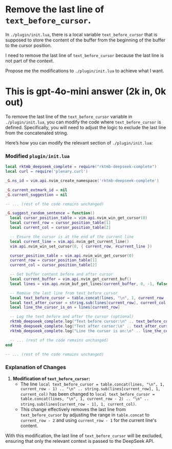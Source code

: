 # Remove the last line of `text_before_cursor`.

In `./plugin/init.lua`, there is a local variable `text_before_cursor` that is supposed to store the content of the buffer from the beginning of the buffer to the cursor position.

I need to remove the last line of `text_before_cursor` because the last line is not part of the context.

Propose me the modifications to `./plugin/init.lua` to achieve what I want.



# This is gpt-4o-mini answer (2k in, 0k out)

To remove the last line of the `text_before_cursor` variable in `./plugin/init.lua`, you can modify the code where `text_before_cursor` is defined. Specifically, you will need to adjust the logic to exclude the last line from the concatenated string.

Here’s how you can modify the relevant section of `./plugin/init.lua`:

### Modified `plugin/init.lua`

```lua
local rktmb_deepseek_complete = require("rktmb-deepseek-complete")
local curl = require('plenary.curl')

_G.ns_id = vim.api.nvim_create_namespace('rktmb-deepseek-complete')

_G.current_extmark_id = nil
_G.current_suggestion = nil

-- ... (rest of the code remains unchanged)

_G.suggest_random_sentence = function()
  local cursor_position_table = vim.api.nvim_win_get_cursor(0)
  local current_row = cursor_position_table[1]
  local current_col = cursor_position_table[2]

  -- Ensure the cursor is at the end of the current line
  local current_line = vim.api.nvim_get_current_line()
  vim.api.nvim_win_set_cursor(0, { current_row, #current_line })

  cursor_position_table = vim.api.nvim_win_get_cursor(0)
  current_row = cursor_position_table[1]
  current_col = cursor_position_table[2]

  -- Get buffer content before and after cursor
  local current_buffer = vim.api.nvim_get_current_buf()
  local lines = vim.api.nvim_buf_get_lines(current_buffer, 0, -1, false)

  -- Remove the last line from text_before_cursor
  local text_before_cursor = table.concat(lines, "\n", 1, current_row - 2) .. "\n" .. string.sub(lines[current_row - 1], 1, current_col)
  local text_after_cursor = string.sub(lines[current_row], current_col + 1) .. "\n" .. table.concat(lines, "\n", current_row + 1)
  local line_the_cursor_is_on = lines[current_row]

  -- Log the text before and after the cursor (optional)
  rktmb_deepseek_complete.log("Text before cursor:\n" .. text_before_cursor .. "\n=====================================")
  rktmb_deepseek_complete.log("Text after cursor:\n" .. text_after_cursor   .. "\n=====================================")
  rktmb_deepseek_complete.log("Line the cursor is on:\n" .. line_the_cursor_is_on .. "\n=====================================")

  -- ... (rest of the code remains unchanged)
end

-- ... (rest of the code remains unchanged)
```

### Explanation of Changes
1. **Modification of `text_before_cursor`:** 
   - The line `local text_before_cursor = table.concat(lines, "\n", 1, current_row - 1) .. "\n" .. string.sub(lines[current_row], 1, current_col)` has been changed to `local text_before_cursor = table.concat(lines, "\n", 1, current_row - 2) .. "\n" .. string.sub(lines[current_row - 1], 1, current_col)`.
   - This change effectively removes the last line from `text_before_cursor` by adjusting the range in `table.concat` to `current_row - 2` and using `current_row - 1` for the current line's content.

With this modification, the last line of `text_before_cursor` will be excluded, ensuring that only the relevant context is passed to the DeepSeek API.


